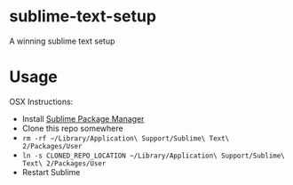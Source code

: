 sublime-text-setup
==================

A winning sublime text setup


Usage
==================

OSX Instructions:

- Install [Sublime Package Manager](http://wbond.net/sublime_packages/package_control)
- Clone this repo somewhere
- ```rm -rf ~/Library/Application\ Support/Sublime\ Text\ 2/Packages/User```
- ```ln -s CLONED_REPO_LOCATION ~/Library/Application\ Support/Sublime\ Text\ 2/Packages/User```
- Restart Sublime
